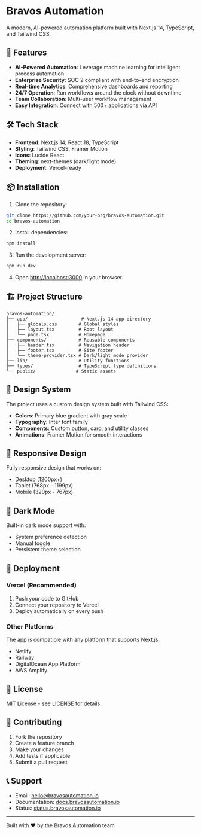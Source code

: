 # Bravos Automation

A modern, AI-powered automation platform built with Next.js 14, TypeScript, and Tailwind CSS.

## 🚀 Features

- **AI-Powered Automation**: Leverage machine learning for intelligent process automation
- **Enterprise Security**: SOC 2 compliant with end-to-end encryption
- **Real-time Analytics**: Comprehensive dashboards and reporting
- **24/7 Operation**: Run workflows around the clock without downtime
- **Team Collaboration**: Multi-user workflow management
- **Easy Integration**: Connect with 500+ applications via API

## 🛠 Tech Stack

- **Frontend**: Next.js 14, React 18, TypeScript
- **Styling**: Tailwind CSS, Framer Motion
- **Icons**: Lucide React
- **Theming**: next-themes (dark/light mode)
- **Deployment**: Vercel-ready

## 📦 Installation

1. Clone the repository:
```bash
git clone https://github.com/your-org/bravos-automation.git
cd bravos-automation
```

2. Install dependencies:
```bash
npm install
```

3. Run the development server:
```bash
npm run dev
```

4. Open [http://localhost:3000](http://localhost:3000) in your browser.

## 🏗 Project Structure

```
bravos-automation/
├── app/                    # Next.js 14 app directory
│   ├── globals.css        # Global styles
│   ├── layout.tsx         # Root layout
│   └── page.tsx           # Homepage
├── components/            # Reusable components
│   ├── header.tsx         # Navigation header
│   ├── footer.tsx         # Site footer
│   └── theme-provider.tsx # Dark/light mode provider
├── lib/                   # Utility functions
├── types/                 # TypeScript type definitions
└── public/               # Static assets
```

## 🎨 Design System

The project uses a custom design system built with Tailwind CSS:

- **Colors**: Primary blue gradient with gray scale
- **Typography**: Inter font family
- **Components**: Custom button, card, and utility classes
- **Animations**: Framer Motion for smooth interactions

## 📱 Responsive Design

Fully responsive design that works on:
- Desktop (1200px+)
- Tablet (768px - 1199px)
- Mobile (320px - 767px)

## 🌙 Dark Mode

Built-in dark mode support with:
- System preference detection
- Manual toggle
- Persistent theme selection

## 🚀 Deployment

### Vercel (Recommended)

1. Push your code to GitHub
2. Connect your repository to Vercel
3. Deploy automatically on every push

### Other Platforms

The app is compatible with any platform that supports Next.js:
- Netlify
- Railway
- DigitalOcean App Platform
- AWS Amplify

## 📄 License

MIT License - see [LICENSE](LICENSE) for details.

## 🤝 Contributing

1. Fork the repository
2. Create a feature branch
3. Make your changes
4. Add tests if applicable
5. Submit a pull request

## 📞 Support

- Email: hello@bravosautomation.io
- Documentation: [docs.bravosautomation.io](https://docs.bravosautomation.io)
- Status: [status.bravosautomation.io](https://status.bravosautomation.io)

---

Built with ❤️ by the Bravos Automation team 